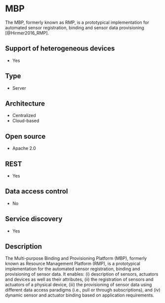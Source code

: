 # MBP

The MBP, formerly known as RMP, is a prototypical implementation for automated sensor registration, binding and sensor data provisioning [@Hirmer2016_RMP].

## Support of heterogeneous devices
- Yes

## Type
- Server

## Architecture
- Centralized
- Cloud-based

## Open source
- Apache 2.0

## REST
- Yes

## Data access control
- No

## Service discovery
- Yes

## Description

The Multi-purpose Binding and Provisioning Platform (MBP), formerly known as Resource Management Platform (RMP), is a prototypical implementation for the automated sensor registration, binding and provisioning of sensor data. It enables: 
(i) description of sensors, actuators and devices as well as their attributes, 
(ii) the registration of sensors and actuators of a physical device, 
(iii) the provisioning of sensor data using different data access paradigms (i.e., pull or through subscriptions), and 
(iv) dynamic sensor and actuator binding based on application requirements.
